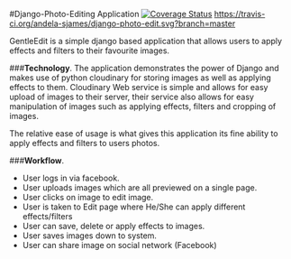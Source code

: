 #Django-Photo-Editing Application [![Coverage Status](https://coveralls.io/repos/andela-sjames/django-photo-edit/badge.svg?branch=develop&service=github)](https://coveralls.io/github/andela-sjames/django-photo-edit?branch=develop) https://travis-ci.org/andela-sjames/django-photo-edit.svg?branch=master

GentleEdit is a simple django based application that allows users to apply effects and filters to their favourite images.

###__Technology__.
The application demonstrates the power of Django and makes use of python cloudinary for storing images as well as applying effects to them. Cloudinary Web service is simple and allows for easy upload of images to their server, their service also allows for easy manipulation of images such as applying effects, filters and cropping of images.

The relative ease of usage is what gives this application its fine ability to apply effects and filters to users photos.

###__Workflow__.

* User logs in via facebook.
* User uploads images which are all previewed on a single page.
* User clicks on image to edit image.
* User is taken to Edit page where He/She can apply different effects/filters
* User can save, delete or apply effects to images.
* User saves images down to system.
* User can share image on social network (Facebook)


